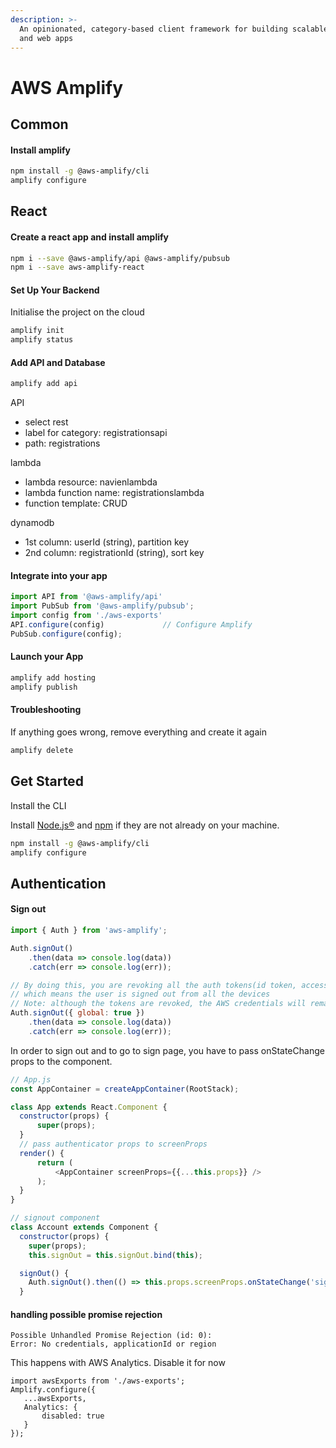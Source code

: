 ```yaml
---
description: >-
  An opinionated, category-based client framework for building scalable mobile
  and web apps
---
```


# AWS Amplify

## Common

#### Install amplify

```bash
npm install -g @aws-amplify/cli
amplify configure
```

## React

#### Create a react app and install amplify

```bash
npm i --save @aws-amplify/api @aws-amplify/pubsub
npm i --save aws-amplify-react
```

#### Set Up Your Backend

Initialise the project on the cloud

```bash
amplify init
amplify status
```

#### Add API and Database

```bash
amplify add api
```

API

* select rest
* label for category: registrationsapi
* path: registrations

lambda

* lambda resource: navienlambda
* lambda function name: registrationslambda
* function template: CRUD

dynamodb

* 1st column: userId \(string\), partition key
* 2nd column: registrationId \(string\), sort key

#### Integrate into your app

```javascript
import API from '@aws-amplify/api'
import PubSub from '@aws-amplify/pubsub';
import config from './aws-exports'
API.configure(config)             // Configure Amplify
PubSub.configure(config);
```

#### Launch your App

```bash
amplify add hosting
amplify publish
```

#### Troubleshooting

If anything goes wrong, remove everything and create it again

```bash
amplify delete
```

## Get Started

Install the CLI

Install [Node.js®](https://nodejs.org/en/download/) and [npm](https://www.npmjs.com/get-npm) if they are not already on your machine.

```bash
npm install -g @aws-amplify/cli
amplify configure
```

## Authentication

#### Sign out

```javascript
import { Auth } from 'aws-amplify';

Auth.signOut()
    .then(data => console.log(data))
    .catch(err => console.log(err));

// By doing this, you are revoking all the auth tokens(id token, access token and refresh token)
// which means the user is signed out from all the devices
// Note: although the tokens are revoked, the AWS credentials will remain valid until they expire (which by default is 1 hour)
Auth.signOut({ global: true })
    .then(data => console.log(data))
    .catch(err => console.log(err));
```

In order to sign out and to go to sign page, you have to pass onStateChange props to the component.

```javascript
// App.js
const AppContainer = createAppContainer(RootStack);

class App extends React.Component {
  constructor(props) {
      super(props);
  }
  // pass authenticator props to screenProps
  render() {
      return (
          <AppContainer screenProps={{...this.props}} />
      );
  }
}

// signout component
class Account extends Component {
  constructor(props) {
    super(props);
    this.signOut = this.signOut.bind(this);

  signOut() {
    Auth.signOut().then(() => this.props.screenProps.onStateChange('signedOut', null)).catch(err => this.error(err));
  }

```

#### handling possible promise rejection

```text
Possible Unhandled Promise Rejection (id: 0):
Error: No credentials, applicationId or region
```

This happens with AWS Analytics. Disable it for now

```text
import awsExports from './aws-exports';
Amplify.configure({
   ...awsExports,
   Analytics: { 
       disabled: true
   }
});
```

